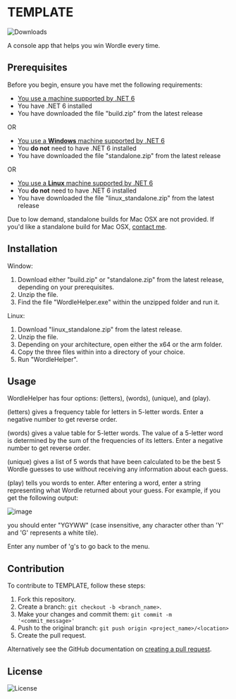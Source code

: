 # TEMPLATE
![Downloads](https://img.shields.io/github/downloads/winggar/WordleHelper/total?style=for-the-badge)

A console app that helps you win Wordle every time.

## Prerequisites

Before you begin, ensure you have met the following requirements:
- [You use a machine supported by .NET 6](https://github.com/dotnet/core/blob/main/release-notes/6.0/supported-os.md)
- You have .NET 6 installed
- You have downloaded the file "build.zip" from the latest release

OR

- [You use a **Windows** machine supported by .NET 6](https://github.com/dotnet/core/blob/main/release-notes/6.0/supported-os.md)
- You **do not** need to have .NET 6 installed
- You have downloaded the file "standalone.zip" from the latest release

OR

- [You use a **Linux** machine supported by .NET 6](https://github.com/dotnet/core/blob/main/release-notes/6.0/supported-os.md)
- You **do not** need to have .NET 6 installed
- You have downloaded the file "linux_standalone.zip" from the latest release

Due to low demand, standalone builds for Mac OSX are not provided. If you'd like a standalone build for Mac OSX, [contact me](mailto:winggar1228@gmail.com).

## Installation

Window:
1. Download either "build.zip" or "standalone.zip" from the latest release, depending on your prerequisites.
2. Unzip the file.
3. Find the file "WordleHelper.exe" within the unzipped folder and run it.

Linux:
1. Download "linux_standalone.zip" from the latest release.
2. Unzip the file.
3. Depending on your architecture, open either the x64 or the arm folder.
4. Copy the three files within into a directory of your choice.
5. Run "WordleHelper".

## Usage

WordleHelper has four options: (letters), (words), (unique), and (play).

(letters) gives a frequency table for letters in 5-letter words. Enter a negative number to get reverse order.

(words) gives a value table for 5-letter words. The value of a 5-letter word is determined by the sum of the frequencies of its letters. Enter a negative number to get reverse order.

(unique) gives a list of 5 words that have been calculated to be the best 5 Wordle guesses to use without receiving any information about each guess.

(play) tells you words to enter. After entering a word, enter a string representing what Wordle returned about your guess. For example, if you get the following output:

![image](https://user-images.githubusercontent.com/10767513/153775881-7fb7a0c5-9eb9-483a-be47-13f5788fc775.png)

you should enter "YGYWW" (case insensitive, any character other than 'Y' and 'G' represents a white tile).

Enter any number of 'g's to go back to the menu.

## Contribution
To contribute to TEMPLATE, follow these steps:

1. Fork this repository.
2. Create a branch: `git checkout -b <branch_name>`.
3. Make your changes and commit them: `git commit -m '<commit_message>'`
4. Push to the original branch: `git push origin <project_name>/<location>`
5. Create the pull request.

Alternatively see the GitHub documentation on [creating a pull request](https://help.github.com/en/github/collaborating-with-issues-and-pull-requests/creating-a-pull-request).

## License

![License](https://img.shields.io/github/license/winggar/WordleHelper?style=for-the-badge)

